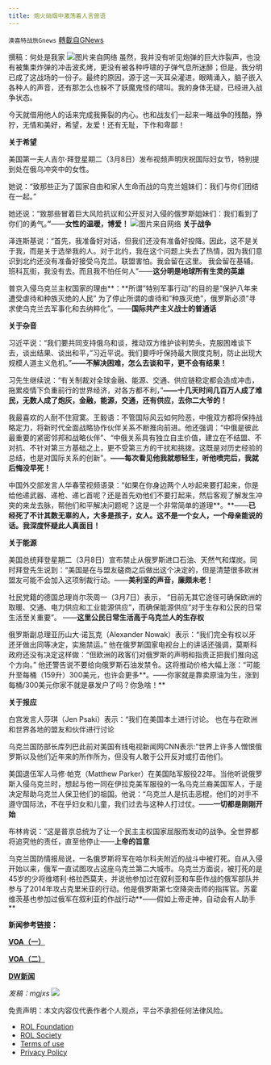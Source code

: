 ```yaml
---
title: 炮火硝烟中激荡着人言兽语
---
```

`澳喜特战旅Gnews` [轉載自GNews](https://gnews.org/zh-hans/2133038/)

撰稿：何处是我家
![](https://assets.gnews.org/wp-content/uploads/2022/03/905.png)图片来自网络
虽然，我并没有听见炮弹的巨大炸裂声，也没有被集束炸弹的冲击波炙烤，更没有被各种呼啸的子弹气息所迷醉；但是，我分明已成了这战场的一份子。最终的原因，源于这一天耳朵灌进，眼睛涌入，脑子嵌入各种人的声音，还有那怎么也躲不了妖魔鬼怪的啸叫。我的身体无疑，已经进入战争状态。

今天就借用他人的话来完成我撕裂的内心。也和战友们一起来一睹战争的残酷，狰狞，无情和美好，希望，友爱！还有无耻，下作和卑鄙！

**关于希望**

美国第一夫人吉尔·拜登星期二（3月8日）发布视频声明庆祝国际妇女节，特别提到处在俄乌冲突中的女性。

她说：“致那些正为了国家自由和家人生命而战的乌克兰姐妹们：我们与你们团结在一起。”

她还说：“致那些冒着巨大风险抗议和公开反对入侵的俄罗斯姐妹们：我们看到了你们的勇气。**”**——**女性的温暖，博爱！**
![](https://assets.gnews.org/wp-content/uploads/2022/03/906.png)图片来自网络
**关于战争**

泽连斯基说：“首先，我准备好对话，但我们还没有准备好投降。因此，这不是关于我，而是关于选举我的人。对于北约，我在这个问题上失去了热情，因为我们意识到北约还没有准备好接受乌克兰。联盟害怕。我会留在这里。 我会留在基辅。 班科瓦街，我没有去。而且我不怕任何人”——**这分明是地球所有生灵的英雄**

普京入侵乌克兰主权国家的理由**：**所谓”特别军事行动”的目的是”保护八年来遭受虐待和种族灭绝的人民” 为了停止所谓的虐待和”种族灭绝”，俄罗斯必须”寻求使乌克兰去军事化和去纳粹化”。——**国际共产主义战士的普通话**

**关于杂音**

习近平说：“我们要共同支持俄乌和谈，推动双方维护谈判势头，克服困难谈下去，谈出结果、谈出和平，”习近平说。我们要呼吁保持最大限度克制，防止出现大规模人道主义危机。”**——不解决困难，怎么去谈和平，更不会有结果！**

习先生继续说：“有关制裁对全球金融、能源、交通、供应链稳定都会造成冲击，拖累疫情下负重前行的世界经济，对各方都不利，”**——十几天时间几百万人成了难民，无数人成了炮灰，金融，能源，交通，还有供应，去你二大爷的！**

我最喜欢的人耐不住寂寞。王毅语：不管国际风云如何险恶，中俄双方都将保持战略定力，将新时代全面战略协作伙伴关系不断推向前进。他还强调：“中俄是彼此最重要的紧密邻邦和战略伙伴”、“中俄关系具有独立自主价值，建立在不结盟、不对抗、不针对第三方基础之上，更不受第三方的干扰和挑拨。这既是对历史经验的总结，也是对国际关系的创新”。**——每次看见他我就想轻生，听他喷完后，我就后悔没早死！**

中国外交部发言人华春莹视频语录：“如果在你身边两个人吵起来要打起来，你是给他递武器、递枪、递匕首呢？还是首先劝他们不要打起来，然后客观了解发生冲突的来龙去脉，帮他们和平解决问题呢？这是一个非常简单的道理**。**——**已经死了不计其数无辜的人，大多是孩子，女人。这不是一个女人，一个母亲能说的话。我深度怀疑此人真面目！**

**关于能源**

美国总统拜登星期二（3月8日）宣布禁止从俄罗斯进口石油、天然气和煤炭。同时拜登先生说到：“美国是在与盟友磋商之后做出这个决定的，但是清楚很多欧洲盟友可能不会加入这项制裁行动。——**美利坚的声音，廉颇未老！**

社民党籍的德国总理肖尔茨周一（3月7日）表示， “目前无其它途径可确保欧洲的取暖、交通、电力供应和工业能源供应”，而确保能源供应”对于生存和公民的日常生活至关重要”。 ——**这里公民日常生活高于乌克兰人的生存权**

俄罗斯副总理亚历山大·诺瓦克（Alexander Nowak）表示：“我们完全有权以牙还牙做出同等决定，实施禁运。” 他在俄罗斯国家电视台上的讲话还强调，莫斯科政府还没有决定这样做：“但欧洲的政客们对俄罗斯的声明和指责正把我们推向这个方向。” 他还警告说不要给向俄罗斯石油发禁令。这将推动价格大幅上涨：“可能升至每桶（159升）300美元，也许会更多**。——你家就是靠卖原油为生，涨到每桶/300美元你家不就是暴发户了吗？你急啥！**

**关于报应**

白宫发言人莎琪（Jen Psaki）表示：“我们在美国本土进行讨论。 也在与在欧洲和世界各地的盟友和伙伴进行讨论

乌克兰国防部长库列巴此前对美国有线电视新闻网CNN表示:“世界上许多人憎恨俄罗斯以及他们近年来的所作所为，但没有人敢于公开反对或打击他们。

美国退伍军人马修·帕克（Matthew Parker）在美国陆军服役22年。当他听说俄罗斯入侵乌克兰时，想起与他一同在伊拉克美军服役的一名乌克兰裔美国军人，于是决定帮助乌克兰人保卫他们的祖国。他说：“乌克兰人是抗击恶棍，他们的对手不遵守国际法，不在乎妇女和儿童，我们过去与这种人打过仗。——**一切都是刚刚开始**

布林肯说：“这是普京总统为了让一个民主主权国家屈服而发动的战争。全世界都将追究他的责任，直至他停止——**上帝的旨意**

乌克兰国防情报局说，一名俄罗斯将军在哈尔科夫附近的战斗中被打死。自从入侵开始以来，俄军一直试图攻占这座乌克兰第二大城市。乌克兰方面说，被打死的是45岁的少将维塔利·格拉西莫夫，并说他参加过在叙利亚和车臣作战的俄军部队并参与了2014年攻占克里米亚的行动。他是俄罗斯第七空降突击师的指挥官。苏霍维茨基也参加过俄军在叙利亚的作战行动**——假如上帝走神，自动会有人助手**

**新闻参考链接：**

[**VOA（一）**](https://www.voachinese.com/a/american-veterans-to-fight-in-ukraine-20220307/6474093.html)

[**VOA（二）**](https://www.voachinese.com/a/ukraine-update/6457318.html)

[**DW新闻**](https://www.dw.com/zh/dw%E4%BA%8B%E5%AE%9E%E6%A0%B8%E6%9F%A5%E4%BF%84%E7%BD%97%E6%96%AF%E6%94%BB%E6%89%93%E4%B9%8C%E5%85%8B%E5%85%B0%E7%9A%84%E7%90%86%E7%94%B1%E5%8F%AF%E4%BF%A1%E5%90%97/a-60927456)

*发稿：mgjxs*
![](https://assets.gnews.org/wp-content/uploads/2022/03/TUBIAO-X.jpg)
 

免责声明：本文内容仅代表作者个人观点，平台不承担任何法律风险。

- [ROL Foundation](https://rolfoundation.org/)
- [ROL Society](https://rolsociety.org/)
- [Terms of use](https://gnews.org/terms-of-use-3/)
- [Privacy Policy](https://gnews.org/privacy-policy/)
